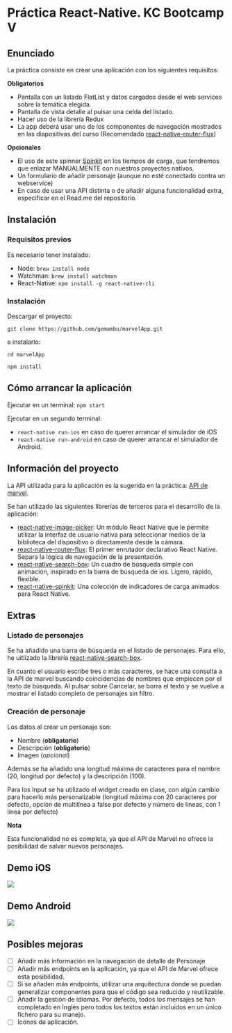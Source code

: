 # Práctica React-Native. KC Bootcamp V 

## Enunciado

La práctica consiste en crear una aplicación con los siguientes requisitos:

**Obligatorios**

- Pantalla con un listado FlatList y datos cargados desde el web services sobre la temática elegida.
- Pantalla de vista detalle al pulsar una celda del listado.
- Hacer uso de la librería Redux
- La app deberá usar uno de los componentes de navegación mostrados en las diapositivas del curso (Recomendado [react-native-router-flux](https://github.com/aksonov/react-native-router-flux))

**Opcionales**

- El uso de este spinner [Spinkit](https://github.com/maxs15/react-native-spinkit) en los tiempos de carga, que tendremos que enlazar MANUALMENTE con nuestros proyectos nativos.
- Un formulario de añadir personaje (aunque no esté conectado contra un webservice)
- En caso de usar una API distinta o de añadir alguna funcionalidad extra, especificar en el Read.me del repositorio.


## Instalación

### Requisitos previos

Es necesario tener instalado:

- Node: `brew install node`
- Watchman: `brew install watchman`
- React-Native: `npm install -g react-native-cli`

### Instalación

Descargar el proyecto:

`git clone https://github.com/gemambu/marvelApp.git`

e instalarlo:

`cd marvelApp`

`npm install`

## Cómo arrancar la aplicación

Ejecutar en un terminal: `npm start`

Ejecutar en un segundo terminal: 

- `react-native run-ios` en caso de querer arrancar el simulador de iOS 
- `react-native run-android` en caso de querer arrancar el simulador de Android.

## Información del proyecto

La API utilizada para la aplicación es la sugerida en la práctica: [API de marvel](https://developer.marvel.com/docs). 

Se han utilizado las siguientes librerías de terceros para el desarrollo de la aplicación:

- [react-native-image-picker](https://github.com/react-community/react-native-image-picker): Un módulo React Native que le permite utilizar la interfaz de usuario nativa para seleccionar medios de la biblioteca del dispositivo o directamente desde la cámara.
- [react-native-router-flux](https://github.com/aksonov/react-native-router-flux): El primer enrutador declarativo React Native. Separa la lógica de navegación de la presentación. 
- [react-native-search-box](https://github.com/agiletechvn/react-native-search-box): Un cuadro de búsqueda simple con animación, inspirado en la barra de búsqueda de ios. Ligero, rápido, flexible.
- [react-native-spinkit](https://github.com/maxs15/react-native-spinkit): Una colección de indicadores de carga animados para React Native.

## Extras

### Listado de personajes

Se ha añadido una barra de búsqueda en el listado de personajes. Para ello, he uitlizado la librería [react-native-search-box](https://github.com/agiletechvn/react-native-search-box). 

En cuanto el usuario escribe tres o más caracteres, se hace una consulta a la API de marvel buscando coincidencias de nombres que empiecen por el texto de búsqueda. Al pulsar sobre Cancelar, se borra el texto y se vuelve a mostrar el listado completo de personajes sin filtro.

### Creación de personaje

Los datos al crear un personaje son:

- Nombre (**obligatorio**)
- Descripción (**obligatorio**)
- Imagen (_opcional_)

Además se ha añadido una longitud máxima de caracteres para el nombre (20, longitud por defecto) y la descripción (100).

Para los Input se ha utilizado el widget creado en clase, con algún cambio para hacerlo más personalizable (longitud máxima con 20 caracteres por defecto, opción de multilínea a false por defecto y número de líneas, con 1 línea por defecto)

**Nota**

Esta funcionalidad no es completa, ya que el API de Marvel no ofrece la posibilidad de salvar nuevos personajes.

## Demo iOS

![](https://thumbs.gfycat.com/BriskTallBetafish-size_restricted.gif)

## Demo Android

![](https://thumbs.gfycat.com/FaintImpeccableBedbug-size_restricted.gif)

## Posibles mejoras

- [ ]  Añadir más información en la navegación de detalle de Personaje
- [ ]  Añadir más endpoints en la aplicación, ya que el API de Marvel ofrece esta posibilidad.
- [ ]  Si se añaden más endpoints, utilizar una arquitectura donde se puedan generalizar componentes para que el código sea reducido y reutilizable.
- [ ]  Añadir la gestión de idiomas. Por defecto, todos los mensajes se han completado en Inglés pero todos los textos están incluidos en un único fichero para su manejo.
- [ ]  Iconos de aplicación.